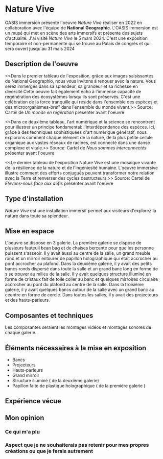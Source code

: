 # Nature Vive
OASIS immersion présente l'oeuvre *Nature Vive* réaliser en 2022 en collaboration avec l'équipe de **National Geographic**. L'OASIS immersion est un musé qui met en scène des arts immersifs et présente des sujets d'actualité. J'ai  visité *Nature Vive*  le 5 mars 2024. C'est une exposition temporaire et non-permanente qui se trouve  au Palais de congrès et qui sera ouvert jusqu'au 31 mais 2024

## Description de l'oeuvre
 <<Dans le premier tableau de l'exposition, grâce aux images saisissantes de National Geographio, nous vous invitons à renouer avec la nature. Vous serez immergés dans sa splendeur, sa grandeur et sa richesse en diversité.Cette oeuvre fait également écho à l'immense capacité de régénération des écosystèmes lorsqu'ils sont préservés. C'est une célébration de la force tranquille qui réside dans l'ensemble des espèces et des microorganismes-bref' dans l'ensemble du monde vivant.>>
 Source: Cartel de *Un monde en régération* présenter avant l'oeuvre

<<Dans ce deuxième tableau, l'art numérique et la science se rencontrent pour illustrer un principe fondamental: l'interdépendance des espèces. Ici, grâce à des techniques sophistiquées d'art numérique génératif, nous explorons comment chaque élément de la nature, de la plus petite cellule organique aux vastes réseaux de racines, est connecté dans une danse complexe et vitale.>>
 Source: Cartel de *Nous sommes interconnectés* présenter avant l'oeuvre

<<Le dernier tableau  de l'exposition Nature Vive est une mosaïque vivante de la résilience de la nature et de l'ingéniosité humaine. L'oeuvre immersive illustre comment des efforts conjugués peuvent transformer notre relation avec la Terre et renverser des cycles destructeurs.>>
  Source: Cartel de *Élevons-nous face aux défis* présenter avant l'oeuvre

## Type d'installation
*Nature Vive* est une installation immersif permet aux visiteurs d'explorez  la nature dans toute sa splendeur.

## Mise en espace
L'oeuvre se dispose en 3 galerie. La première galerie  se dispose de plusieurs fauteuil bean bag et de chaises berçante pour que les personne puissent s'asseoir. Il y avait aussi au centre de la salle, un grand meuble rond et  un mirroir entourer de papillon holographique qui était accrocher  au pont accrocher au plafond. Dans la deuxième galerie, il y avait des petits bancs ronds dispersé dans toute la salle et un grand banc long en forme de s se trouver au milieu de la salle. Il y avait quelques structure illuminé en forme de cristaux fait de toile coller au banc et quelques mirroires circulaire accrocher au pont du plafond  au centre de la salle. Dans la troisième galerie, il y avait quelques bancs autour de la salle avec un grand banc au ceentre en forme de cercle. Dans toutes les salles, il y avait des projecteurs et des hauts-parleurs.

## Composantes et techniques
Les composantes seraient les montages vidéos et montages sonores de chaque galerie. 

## Éléments nécessaires à la mise en exposition
- Bancs
- Projecteurs
- Hauts-parleurs
- Grand mirroir
- Structure illuminé ( de la deuxième galerie)
- Papillon faite de plastique holographique ( de la première galerie )

##  Expérience vécue


## Mon opinion
### Ce qui m'a plu


###  Aspect que je ne souhaiterais pas retenir pour mes propres créations ou que je ferais autrement

